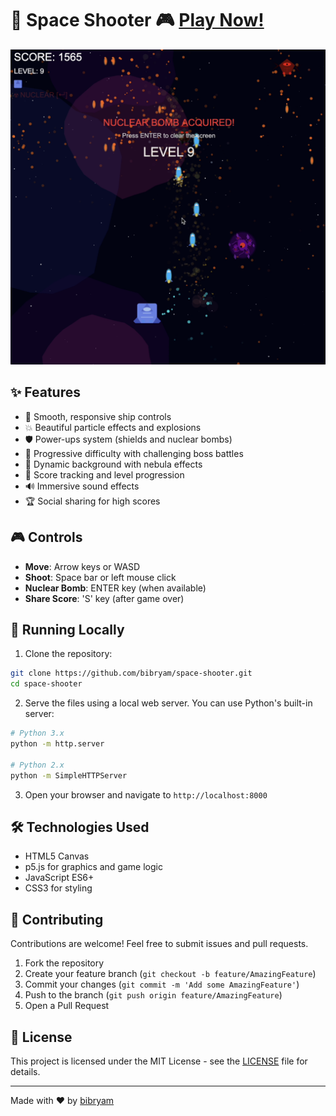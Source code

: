 # 🚀 Space Shooter 🎮 [Play Now!](https://bibryam.github.io/space-shooter)

![Space Shooter Gameplay](screenshot.png)

## ✨ Features

- 🚀 Smooth, responsive ship controls
- 💥 Beautiful particle effects and explosions
- 🛡️ Power-ups system (shields and nuclear bombs)
- 👾 Progressive difficulty with challenging boss battles
- 🌌 Dynamic background with nebula effects
- 🎯 Score tracking and level progression
- 🔊 Immersive sound effects
- 🏆 Social sharing for high scores

## 🎮 Controls

- **Move**: Arrow keys or WASD
- **Shoot**: Space bar or left mouse click
- **Nuclear Bomb**: ENTER key (when available)
- **Share Score**: 'S' key (after game over)

## 🚀 Running Locally

1. Clone the repository:
```bash
git clone https://github.com/bibryam/space-shooter.git
cd space-shooter
```

2. Serve the files using a local web server. You can use Python's built-in server:

```bash
# Python 3.x
python -m http.server

# Python 2.x
python -m SimpleHTTPServer
```

3. Open your browser and navigate to `http://localhost:8000`

## 🛠️ Technologies Used

- HTML5 Canvas
- p5.js for graphics and game logic
- JavaScript ES6+
- CSS3 for styling

## 🤝 Contributing

Contributions are welcome! Feel free to submit issues and pull requests.

1. Fork the repository
2. Create your feature branch (`git checkout -b feature/AmazingFeature`)
3. Commit your changes (`git commit -m 'Add some AmazingFeature'`)
4. Push to the branch (`git push origin feature/AmazingFeature`)
5. Open a Pull Request

## 📝 License

This project is licensed under the MIT License - see the [LICENSE](LICENSE) file for details.

---
Made with ❤️ by [bibryam](https://github.com/bibryam) 
